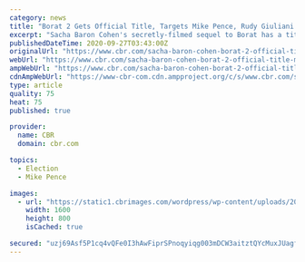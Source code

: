 ```yaml
---
category: news
title: "Borat 2 Gets Official Title, Targets Mike Pence, Rudy Giuliani and More"
excerpt: "Sacha Baron Cohen's secretly-filmed sequel to Borat has a title in keeping with the original, and hints about its unwitting co-stars have surfaced."
publishedDateTime: 2020-09-27T03:43:00Z
originalUrl: "https://www.cbr.com/sacha-baron-cohen-borat-2-official-title-mike-pence-rudy-giuliani/"
webUrl: "https://www.cbr.com/sacha-baron-cohen-borat-2-official-title-mike-pence-rudy-giuliani/"
ampWebUrl: "https://www.cbr.com/sacha-baron-cohen-borat-2-official-title-mike-pence-rudy-giuliani/amp/"
cdnAmpWebUrl: "https://www-cbr-com.cdn.ampproject.org/c/s/www.cbr.com/sacha-baron-cohen-borat-2-official-title-mike-pence-rudy-giuliani/amp/"
type: article
quality: 75
heat: 75
published: true

provider:
  name: CBR
  domain: cbr.com

topics:
  - Election
  - Mike Pence

images:
  - url: "https://static1.cbrimages.com/wordpress/wp-content/uploads/2020/08/Borat-Mockumentary.jpg"
    width: 1600
    height: 800
    isCached: true

secured: "uzj69Asf5P1cq4vQFe0I3hAwFiprSPnoqyiqg003mDCW3aitztQYcMuxJUagfrSG+4BJznPD9cB3+D9JMgJvDF9dwCiU+uPpAf6Y+b/raHJlZ7K/8edRCvwvOn1CSfUuIPVZBFSN66sASJsiF5a+fRNPWZS44AvqCN0toWu7lJAI+MuxVEcL0/Mx+UbpX45r+4ANC7kCGDP+ovwX90hN9mimk2XKjzT2FU26f8iYU4b5x4VufAotV1ejfi4/zikDueZHksx4Tb32WjL25sEOOzAluMlyst2tlaZHo0dJw/f9t65z1xvp0qOYCuSHOOfZVo1Zoo4/W0w54sYGgspGauJEuFyQnU5gtiBVC0/KtEc=;nQOdFSzZMaST/jqycDkU4Q=="
---
```


